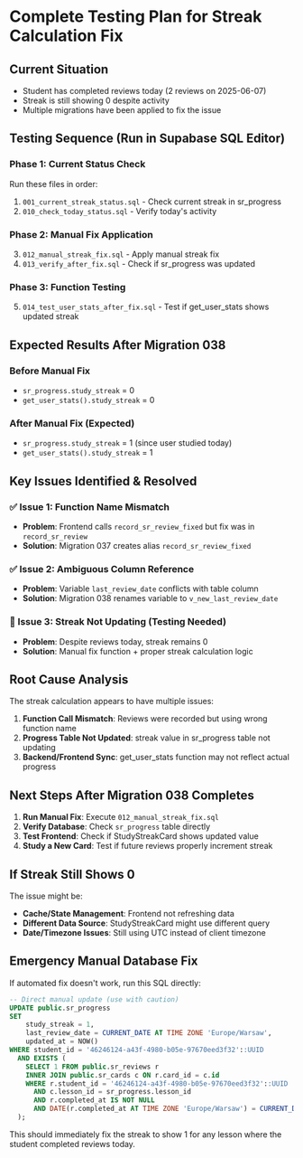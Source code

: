 # Complete Testing Plan for Streak Calculation Fix

## Current Situation
- Student has completed reviews today (2 reviews on 2025-06-07)
- Streak is still showing 0 despite activity
- Multiple migrations have been applied to fix the issue

## Testing Sequence (Run in Supabase SQL Editor)

### Phase 1: Current Status Check
Run these files in order:
1. `001_current_streak_status.sql` - Check current streak in sr_progress
2. `010_check_today_status.sql` - Verify today's activity

### Phase 2: Manual Fix Application
3. `012_manual_streak_fix.sql` - Apply manual streak fix
4. `013_verify_after_fix.sql` - Check if sr_progress was updated

### Phase 3: Function Testing
5. `014_test_user_stats_after_fix.sql` - Test if get_user_stats shows updated streak

## Expected Results After Migration 038

### Before Manual Fix
- `sr_progress.study_streak` = 0
- `get_user_stats().study_streak` = 0

### After Manual Fix (Expected)
- `sr_progress.study_streak` = 1 (since user studied today)
- `get_user_stats().study_streak` = 1

## Key Issues Identified & Resolved

### ✅ Issue 1: Function Name Mismatch
- **Problem**: Frontend calls `record_sr_review_fixed` but fix was in `record_sr_review`
- **Solution**: Migration 037 creates alias `record_sr_review_fixed`

### ✅ Issue 2: Ambiguous Column Reference  
- **Problem**: Variable `last_review_date` conflicts with table column
- **Solution**: Migration 038 renames variable to `v_new_last_review_date`

### 🔄 Issue 3: Streak Not Updating (Testing Needed)
- **Problem**: Despite reviews today, streak remains 0
- **Solution**: Manual fix function + proper streak calculation logic

## Root Cause Analysis

The streak calculation appears to have multiple issues:

1. **Function Call Mismatch**: Reviews were recorded but using wrong function name
2. **Progress Table Not Updated**: streak value in sr_progress table not updating
3. **Backend/Frontend Sync**: get_user_stats function may not reflect actual progress

## Next Steps After Migration 038 Completes

1. **Run Manual Fix**: Execute `012_manual_streak_fix.sql`
2. **Verify Database**: Check `sr_progress` table directly
3. **Test Frontend**: Check if StudyStreakCard shows updated value
4. **Study a New Card**: Test if future reviews properly increment streak

## If Streak Still Shows 0

The issue might be:
- **Cache/State Management**: Frontend not refreshing data
- **Different Data Source**: StudyStreakCard might use different query
- **Date/Timezone Issues**: Still using UTC instead of client timezone

## Emergency Manual Database Fix

If automated fix doesn't work, run this SQL directly:

```sql
-- Direct manual update (use with caution)
UPDATE public.sr_progress 
SET 
    study_streak = 1,
    last_review_date = CURRENT_DATE AT TIME ZONE 'Europe/Warsaw',
    updated_at = NOW()
WHERE student_id = '46246124-a43f-4980-b05e-97670eed3f32'::UUID
  AND EXISTS (
    SELECT 1 FROM public.sr_reviews r
    INNER JOIN public.sr_cards c ON r.card_id = c.id
    WHERE r.student_id = '46246124-a43f-4980-b05e-97670eed3f32'::UUID
      AND c.lesson_id = sr_progress.lesson_id
      AND r.completed_at IS NOT NULL
      AND DATE(r.completed_at AT TIME ZONE 'Europe/Warsaw') = CURRENT_DATE AT TIME ZONE 'Europe/Warsaw'
  );
```

This should immediately fix the streak to show 1 for any lesson where the student completed reviews today.